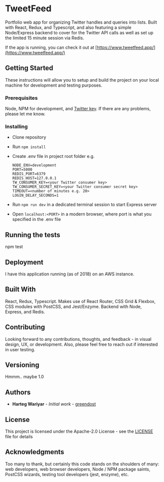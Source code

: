 # TweetFeed

Portfolio web app for organizing Twitter handles and queries into lists. Built with React, Redux, and Typescript, and also featuring a simple Node/Express backend to cover for the Twitter API calls as well as set up the limited 15 minute session via Redis.

If the app is running, you can check it out at [https://www.tweetfeed.app/](https://www.tweetfeed.app/)

## Getting Started

These instructions will allow you to setup and build the project on your local machine for development and testing purposes.

### Prerequisites

Node, NPM for development, and [Twitter key](https://developer.twitter.com/en/apply-for-access). If there are any problems, please let me know.

### Installing

- Clone repository
- Run `npm install`
- Create .env file in project root folder
  e.g.

  ```
  NODE_ENV=development
  PORT=5000
  REDIS_PORT=6379
  REDIS_HOST=127.0.0.1
  TW_CONSUMER_KEY=<your Twitter consumer key>
  TW_CONSUMER_SECRET_KEY=<your Twitter consumer secret key>
  TIMEOUT=<number of minutes e.g. 20>
  LOGIN_DELAY_SECONDS=1
  ```

- Run `npm run dev` in a dedicated terminal session to start Express server
- Open `localhost:<PORT>` in a modern browser, where port is what you specified in the .env file

## Running the tests

npm test

## Deployment

I have this application running (as of 2018) on an AWS instance.

## Built With

React, Redux, Typescript. Makes use of React Router, CSS Grid & Flexbox, CSS modules with PostCSS, and Jest/Enzyme. Backend with Node, Express, and Redis.

## Contributing

Looking forward to any contributions, thoughts, and feedback - in visual design, UX, or development. Also, please feel free to reach out if interested in user testing.

## Versioning

Hmmm.. maybe 1.0

## Authors

- **Harteg Wariyar** - _Initial work_ - [greendost](https://github.com/greendost)

## License

This project is licensed under the Apache-2.0 License - see the [LICENSE](LICENSE) file for details

## Acknowledgments

Too many to thank, but certainly this code stands on the shoulders of many: web developers, web browser developers, Node / NPM package saints, PostCSS wizards, testing tool developers (jest, enzyme), etc.
